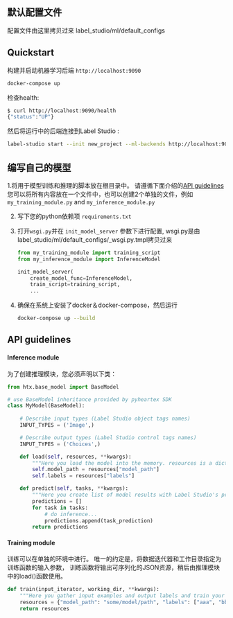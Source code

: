 ##  默认配置文件
配置文件由这里拷贝过来 label_studio/ml/default_configs

## Quickstart

构建并启动机器学习后端  `http://localhost:9090`

```bash
docker-compose up
```

检查health:

```bash
$ curl http://localhost:9090/health
{"status":"UP"}
```

然后将运行中的后端连接到Label Studio :

```bash
label-studio start --init new_project --ml-backends http://localhost:9090 --template image_classification
```

## 编写自己的模型 
1.将用于模型训练和推理的脚本放在根目录中。 
请遵循下面介绍的[API guidelines](#api-guidelines) 
您可以将所有内容放在一个文件中，也可以创建2个单独的文件，例如`my_training_module.py` and `my_inference_module.py`

2. 写下您的python依赖项 `requirements.txt`

3. 打开`wsgi.py`并在 `init_model_server` 参数下进行配置,  wsgi.py是由label_studio/ml/default_configs/_wsgi.py.tmpl拷贝过来
    ```python
    from my_training_module import training_script
    from my_inference_module import InferenceModel
   
    init_model_server(
        create_model_func=InferenceModel,
        train_script=training_script,
        ...
    ```

4. 确保在系统上安装了docker＆docker-compose，然后运行 
    ```bash
    docker-compose up --build
    ```
   
## API guidelines


#### Inference module
为了创建推理模块，您必须声明以下类：

```python
from htx.base_model import BaseModel

# use BaseModel inheritance provided by pyheartex SDK 
class MyModel(BaseModel):
    
    # Describe input types (Label Studio object tags names)
    INPUT_TYPES = ('Image',)

    # Describe output types (Label Studio control tags names)
    INPUT_TYPES = ('Choices',)

    def load(self, resources, **kwargs):
        """Here you load the model into the memory. resources is a dict returned by training script"""
        self.model_path = resources["model_path"]
        self.labels = resources["labels"]

    def predict(self, tasks, **kwargs):
        """Here you create list of model results with Label Studio's prediction format, task by task"""
        predictions = []
        for task in tasks:
            # do inference...
            predictions.append(task_prediction)
        return predictions
```

#### Training module
训练可以在单独的环境中进行。 
唯一的约定是，将数据迭代器和工作目录指定为训练函数的输入参数，
训练函数将输出可序列化的JSON资源，稍后由推理模块中的load()函数使用。 

```python
def train(input_iterator, working_dir, **kwargs):
    """Here you gather input examples and output labels and train your model"""
    resources = {"model_path": "some/model/path", "labels": ["aaa", "bbb", "ccc"]}
    return resources
```
